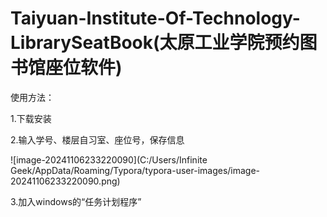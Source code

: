 # Taiyuan-Institute-Of-Technology-LibrarySeatBook(太原工业学院预约图书馆座位软件)

 使用方法：

1.下载安装

2.输入学号、楼层自习室、座位号，保存信息

![image-20241106233220090](C:/Users/Infinite Geek/AppData/Roaming/Typora/typora-user-images/image-20241106233220090.png)

3.加入windows的“任务计划程序”

